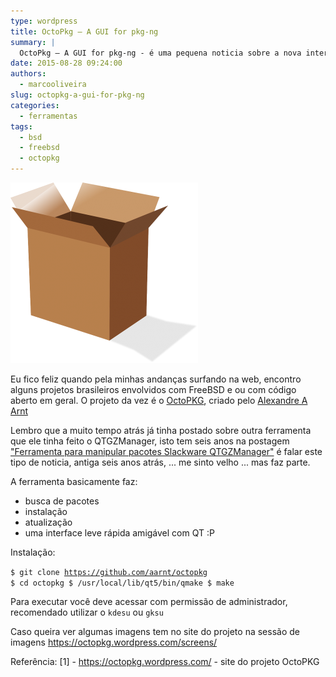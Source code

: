 ```yaml
---
type: wordpress
title: OctoPkg – A GUI for pkg-ng
summary: |
  OctoPkg – A GUI for pkg-ng - é uma pequena noticia sobre a nova interface gui para o sistema de pacotes do FreeBSD.
date: 2015-08-28 09:24:00
authors:
  - marcooliveira
slug: octopkg-a-gui-for-pkg-ng
categories:
  - ferramentas
tags:
  - bsd
  - freebsd
  - octopkg
---
```


<a href="/images/wp-content/uploads/2015/07/pacotes.png"><img class=" size-medium wp-image-2985 aligncenter" src="/images/wp-content/uploads/2015/07/pacotes-300x289.png" alt="pacotes" width="300" height="289" /></a>

Eu fico feliz quando pela minhas andanças surfando na web, encontro alguns projetos brasileiros envolvidos com FreeBSD e ou com código aberto em geral. O projeto da vez é o <a href="https://octopkg.wordpress.com/" target="_blank">OctoPKG</a>, criado pelo <a href="https://twitter.com/aaarnt">Alexandre A Arnt</a>

<!--more-->

Lembro que a muito tempo atrás já tinha postado sobre outra ferramenta que ele tinha feito o QTGZManager, isto tem seis anos na postagem <a href="https://demoncyber.wordpress.com/2009/03/13/ferramenta-para-manipular-pacotes-slackware-qtgzmanager/" target="_blank">"Ferramenta para manipular pacotes Slackware QTGZManager"</a> é falar este tipo de noticia, antiga seis anos atrás, ... me sinto velho ... mas faz parte.

A ferramenta basicamente faz:
- busca de pacotes
- instalação
- atualização
- uma interface leve rápida amigável com QT :P

Instalação:

<code>$ git clone https://github.com/aarnt/octopkg
$ cd octopkg
$ /usr/local/lib/qt5/bin/qmake
$ make</code>

Para executar você deve acessar com permissão de administrador, recomendado utilizar o <code>kdesu</code> ou <code>gksu<code></code></code>

Caso queira ver algumas imagens tem no site do projeto na sessão de imagens <a href="https://octopkg.wordpress.com/screens/" target="_blank">https://octopkg.wordpress.com/screens/</a>

Referência:
[1] - <a href="https://octopkg.wordpress.com/" target="_blank">https://octopkg.wordpress.com/</a> - site do projeto OctoPKG
